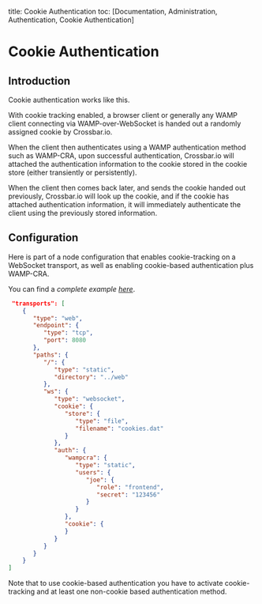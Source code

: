 title: Cookie Authentication
toc: [Documentation, Administration, Authentication, Cookie Authentication]

# Cookie Authentication

## Introduction

Cookie authentication works like this.

With cookie tracking enabled, a browser client or generally any WAMP client connecting via WAMP-over-WebSocket is handed out a randomly assigned cookie by Crossbar.io.

When the client then authenticates using a WAMP authentication method such as WAMP-CRA, upon successful authentication, Crossbar.io will attached the authentication information to the cookie stored in the cookie store (either transiently or persistently).

When the client then comes back later, and sends the cookie handed out previously, Crossbar.io will look up the cookie, and if the cookie has attached authentication information, it will immediately authenticate the client using the previously stored information.

## Configuration

Here is part of a node configuration that enables cookie-tracking on a WebSocket transport, as well as enabling cookie-based authentication plus WAMP-CRA.

You can find a *complete example [here](https://github.com/crossbario/crossbarexamples/tree/master/authentication/cookie)*.


```json
 "transports": [
    {
       "type": "web",
       "endpoint": {
          "type": "tcp",
          "port": 8080
       },
       "paths": {
          "/": {
             "type": "static",
             "directory": "../web"
          },
          "ws": {
             "type": "websocket",
             "cookie": {
                "store": {
                   "type": "file",
                   "filename": "cookies.dat"
                }
             },
             "auth": {
                "wampcra": {
                   "type": "static",
                   "users": {
                      "joe": {
                         "role": "frontend",
                         "secret": "123456"
                      }
                   }
                },
                "cookie": {
                }
             }
          }
       }
    }
]
```

Note that to use cookie-based authentication you have to activate cookie-tracking and at least one non-cookie based authentication method.